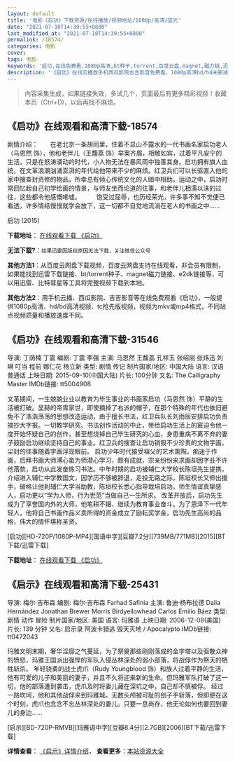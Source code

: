 ```yaml
---
layout: default
title: '电影《启功》下载资源/在线播放/视频地址/1080p/高清/蓝光'
date: "2021-07-10T14:39:55+0800"
last_modified_at: "2021-07-10T14:39:55+0800"
permalink: /18574/
categories: 电影
cover:
tags: 电影
keywords: '启功,在线免费看,1080p高清,bt种子,torrent,百度云盘,magnet,磁力链,迅雷下载资源'
description: '《启功》在线云播放手机西瓜影院吉吉影音免费看，1080p高清bd/hd未删减完整版和tc抢先枪版，mkv/mp4格式，附带bt/torrent种子、magnet/磁力链、百度云盘、网盘资源迅雷下载链接'
---
```


>内容采集生成，如果链接失效，多试几个，页面最后有更多精彩视频！收藏本页（Ctrl+D)，以后再找不麻烦。


## 《启功》在线观看和高清下载-18574

剧情介绍：　　在老北京一条胡同里，住着不显山不露水的一代书画名家启功老人（马恩然 饰），他和老伴儿（王馥荔 饰）举案齐眉，相敬如宾，过着平凡安宁的生活。只是在怒涛涌动的时代，小人物无法在暴风雨中独善其身。启功拥有旗人血统，在文革浪潮汹涌澎湃的年代给他带来不少的麻烦。红卫兵们可以长驱直入他的家中搜查封资修的物品，所幸总有倾心传统文化的人暗中相助。运动之中，启功时常回忆起自己初学绘画的情景，与师友坐而论道的往事，和老伴儿相濡以沫的过往，这些都令他感慨唏嘘。  　　饱受过屈辱，也历经荣光，许多事不知不觉便已看透，许多情结慢慢就学会放下，这一切都不自觉地流淌在老人的书画之中……


启功 (2015)

**下载地址**： [在线观看下载 《启功》](https://www.btbtdy.me/btdy/dy2868.html) 


**无法下载?**：`如果迅雷因版权原因无法下载，关注微信公众号 `

**其他方法1**：从百度云网盘下载视频，百度云网盘支持在线观看，非会员有限制，如果能找到迅雷下载链接、bt/torrent种子、magnet磁力链接、e2dk链接等，可以用迅雷、比特彗星等工具将完整视频下载到本地。

**其他方法2**：用手机云播、西瓜影院、吉吉影音等在线免费观看《启功》，一般提供1080p高清、hd/bd高清视频、tc抢先版视频，视频为mkv或mp4格式，不同站点视频质量和播放速度不同。


## 《启功》在线观看和高清下载-31546

导演: 丁荫楠 丁震 编剧: 丁震 李强 主演: 马恩然 王馥荔 孔祥玉 张绍刚 张炜迅 刘琳 叮当 程前 娜仁花 杨立新 类型: 剧情 传记 制片国家/地区: 中国大陆 语言: 汉语普通话 上映日期: 2015-09-10(中国大陆) 片长: 100分钟 又名: The Calligraphy Master IMDb链接: tt5004908

文革期间，一生兢兢业业以教育为毕生事业的书画家启功（马恩然 饰）平静的生活被打破。显赫的帝胄家世，即使摘掉了右派的帽子，在那个特殊的年代也依旧避免不了浩浩荡荡的思想改造运动，由于擅长书法，红卫兵队长刘雨辰安排启功负责摘抄大字报。一切教学研究、书法创作活动的中止，带给启功生活上的窘迫令他一度开始怀疑自己的创作，甚至想烧掉自己毕生研究的心血，身患重病不离不弃的妻子鼓励启功继续坚持自己的事业。红卫兵的搜查让启功销毁不少珍贵的文物字画，尘封的往事随着字画浮现眼前。 启功少年时代接受祖父的艺术熏陶，痴迷于作画，后拜书画大师溥心畲为师潜心学习，颇有成就，宗亲纷纷来求画却因字丑不许他落款，启功从此发奋练习书法。中年时期的启功被辅仁大学校长陈垣先生提携，介绍进入辅仁中学教国文，因学历不够被辞退，走投无路之际，陈垣校长又伸出援手，破格让他到辅仁大学当助教，陈垣校长悉心指导栽培启功，师生情谊真挚感人，启功更以“学为人师，行为世范”当做自己一生所求。 改革开放后，启功先生成为了享誉国内外的大师，他笔耕不辍，继续为教育事业奋斗。为了恩泽下一代年轻人，他将自己书画作品义卖所得的资金成立了励耘奖学金，启功先生高尚的品格，伟大的情怀堪称圣贤。


[启功][HD-720P/1080P-MP4][国语中字][豆瓣7.2分][739MB/771MB][2015][BT下载/迅雷下载]

**下载地址**： [在线观看下载 《启功》](https://www.btdx8.com/torrent/the_calligraphy_master_2015.html) 


## 《启示》在线观看和高清下载-25431

导演: 梅尔·吉布森 编剧: 梅尔·吉布森 Farhad Safinia 主演: 鲁迪·杨布拉德 Dalia Hernández Jonathan Brewer Morris Birdyellowhead Carlos Emilio Báez 类型: 剧情 动作 冒险 制片国家/地区: 美国 语言: 玛雅语 上映日期: 2006-12-08(美国) 片长: 139 分钟 又名: 启示录 阿波卡猎逃 毁天灭地 / Apocalypto IMDb链接: tt0472043

玛雅文明末期，奢华淫靡之气蔓延，为了祭奠那些刚刚落成的金字塔以及驱散众神的愤怒，玛雅王国派出强悍的军队入侵丛林深处的弱小部落，将战俘作为祭天的牺牲斩杀。 年轻骁勇的战士虎爪（Rudy Youngblood 饰）和族人过着平静的生活，他有可爱的儿子和美丽的妻子，并且不久将迎来新的生命。但玛雅军队打破了这一切，他的部落遭到袭击，虎爪及时将妻儿藏在深坑之中，自己却不慎被俘。 经过一路坎坷，他和其他战俘来到玛雅城。无数头颅被可耻的刽子手斩落，但即便在这个时刻，虎爪也念念不忘丛林深处的妻儿。只要一息尚存，他无论如何也要回到妻儿的身边……


[启示][BD-720P-RMVB][玛雅语中字][豆瓣8.4分][2.7GB][2006][BT下载/迅雷下载]

**详情查看**： [《启示》详情介绍](/movie/25431/)， **查看更多**：[本站资源大全](/movie/t/all/)


